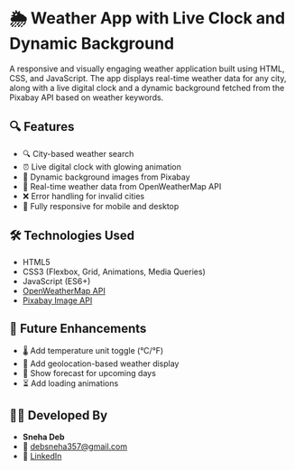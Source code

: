 # 🌦️ Weather App with Live Clock and Dynamic Background

A responsive and visually engaging weather application built using HTML, CSS, and JavaScript. The app displays real-time weather data for any city, along with a live digital clock and a dynamic background fetched from the Pixabay API based on weather keywords.


## 🔍 Features

- 🔍 City-based weather search
- ⏰ Live digital clock with glowing animation
- 🌄 Dynamic background images from Pixabay
- 📡 Real-time weather data from OpenWeatherMap API
- ❌ Error handling for invalid cities
- 📱 Fully responsive for mobile and desktop


## 🛠️ Technologies Used

- HTML5
- CSS3 (Flexbox, Grid, Animations, Media Queries)
- JavaScript (ES6+)
- [OpenWeatherMap API](https://openweathermap.org/api)
- [Pixabay Image API](https://pixabay.com/api/)

## 🚀 Future Enhancements
- 🌡️ Add temperature unit toggle (°C/°F)
- 📍 Add geolocation-based weather display
- 📅 Show forecast for upcoming days
- ⏳ Add loading animations

## 👩‍💻 Developed By
- **Sneha Deb**
- 📧 debsneha357@gmail.com
- 🔗 [LinkedIn](https://www.linkedin.com/in/snehadeb33)
